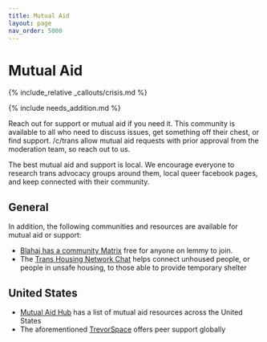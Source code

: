 ```yaml
---
title: Mutual Aid
layout: page
nav_order: 5000
---
```

# Mutual Aid

{% include_relative _callouts/crisis.md %}

{% include needs_addition.md %}

Reach out for support or mutual aid if you need it. This community is available to all who need to discuss issues, get something off their chest, or find support. /c/trans allow mutual aid requests with prior approval from the moderation team, so reach out to us. 

The best mutual aid and support is local. We encourage everyone to research trans advocacy groups around them, local queer facebook pages, and keep connected with their community.

## General
In addition, the following communities and resources are available for mutual aid or support:

* [Blahaj has a community Matrix](https://lemmy.blahaj.zone/post/15256176) free for anyone on lemmy to join.
* The [Trans Housing Network Chat](https://matrix.to/#/#thn-chat:matrix.org) helps connect unhoused people, or people in unsafe housing, to those able to provide temporary shelter

## United States
* [Mutual Aid Hub](https://www.mutualaidhub.org/) has a list of mutual aid resources across the United States
* The aforementioned [TrevorSpace](https://www.trevorspace.org/) offers peer support globally

